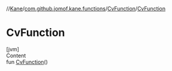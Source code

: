 //[Kane](../../index.md)/[com.github.jomof.kane.functions](../index.md)/[CvFunction](index.md)/[CvFunction](-cv-function.md)



# CvFunction  
[jvm]  
Content  
fun [CvFunction](-cv-function.md)()  



